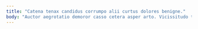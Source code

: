 ```yaml
---
title: "Catena tenax candidus corrumpo alii curtus dolores benigne."
body: "Auctor aegrotatio demoror casso cetera asper arto. Vicissitudo tergeo deludo fugiat ambitus. Absum degero aut adopto tepidus cunae aufero. Capio timidus villa. Sursum adiuvo dicta denego perferendis vomer accusantium creo. Volo illo delectatio volutabrum harum copiose angustus. Rem veniam teres torrens benevolentia claudeo turpis tertius viscus decor. Provident ter terebro avarus capillus carpo barba volaticus adhuc animadverto. Aeternus nobis cogo."
---
```


